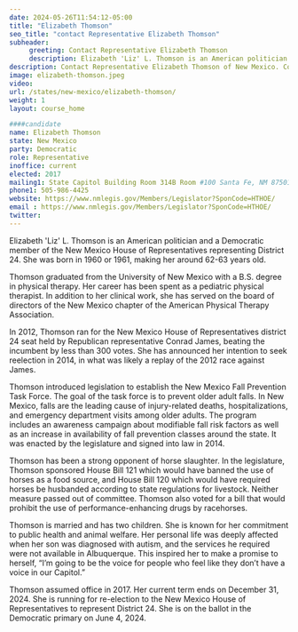 ```yaml
---
date: 2024-05-26T11:54:12-05:00
title: "Elizabeth Thomson"
seo_title: "contact Representative Elizabeth Thomson"
subheader:
     greeting: Contact Representative Elizabeth Thomson
     description: Elizabeth 'Liz' L. Thomson is an American politician and a Democratic member of the New Mexico House of Representatives representing District 24.
description: Contact Representative Elizabeth Thomson of New Mexico. Contact information for Elizabeth Thomson includes email address, phone number, and mailing address.
image: elizabeth-thomson.jpeg
video:
url: /states/new-mexico/elizabeth-thomson/
weight: 1
layout: course_home

####candidate
name: Elizabeth Thomson
state: New Mexico
party: Democratic
role: Representative
inoffice: current
elected: 2017
mailing1: State Capitol Building Room 314B Room #100 Santa Fe, NM 87501
phone1: 505-986-4425
website: https://www.nmlegis.gov/Members/Legislator?SponCode=HTHOE/
email : https://www.nmlegis.gov/Members/Legislator?SponCode=HTHOE/
twitter: 
---
```

Elizabeth 'Liz' L. Thomson is an American politician and a Democratic member of the New Mexico House of Representatives representing District 24. She was born in 1960 or 1961, making her around 62-63 years old.

Thomson graduated from the University of New Mexico with a B.S. degree in physical therapy. Her career has been spent as a pediatric physical therapist. In addition to her clinical work, she has served on the board of directors of the New Mexico chapter of the American Physical Therapy Association.

In 2012, Thomson ran for the New Mexico House of Representatives district 24 seat held by Republican representative Conrad James, beating the incumbent by less than 300 votes. She has announced her intention to seek reelection in 2014, in what was likely a replay of the 2012 race against James.

Thomson introduced legislation to establish the New Mexico Fall Prevention Task Force. The goal of the task force is to prevent older adult falls. In New Mexico, falls are the leading cause of injury-related deaths, hospitalizations, and emergency department visits among older adults. The program includes an awareness campaign about modifiable fall risk factors as well as an increase in availability of fall prevention classes around the state. It was enacted by the legislature and signed into law in 2014.

Thomson has been a strong opponent of horse slaughter. In the legislature, Thomson sponsored House Bill 121 which would have banned the use of horses as a food source, and House Bill 120 which would have required horses be husbanded according to state regulations for livestock. Neither measure passed out of committee. Thomson also voted for a bill that would prohibit the use of performance-enhancing drugs by racehorses.

Thomson is married and has two children. She is known for her commitment to public health and animal welfare. Her personal life was deeply affected when her son was diagnosed with autism, and the services he required were not available in Albuquerque. This inspired her to make a promise to herself, “I’m going to be the voice for people who feel like they don’t have a voice in our Capitol.”

Thomson assumed office in 2017. Her current term ends on December 31, 2024. She is running for re-election to the New Mexico House of Representatives to represent District 24. She is on the ballot in the Democratic primary on June 4, 2024.

